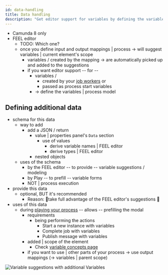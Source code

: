 ```yaml
---
id: data-handling
title: Data handling
description: "Get editor support for variables by defining the variables in the process model."
---
```


* <span class="badge badge--cloud">Camunda 8 only</span>
* FEEL editor
  * TODO: Which one?
  * once you define input and output mappings | process -> will suggest variables | current element's scope
    * variables / created by the mapping -> are automatically picked up and added to the suggestions
    * if you want editor support -- for -- 
      * variables / 
        * created by your [job workers](../concepts/job-workers.md) or 
        * passed as process start variables
      * -> define the variables | process model

## Defining additional data

* schema for this data
  * way to add
    * add a JSON / return 
      * value | properties panel's `Data` section
        * use of values
          * derive variable names | FEEL editor 
          * derive types | FEEL editor
      * nested objects
  * uses of the schema
    * by the FEEL editor -- to provide -- variable suggestions / modeling
    * by Play -- to prefill -- variable forms
    * NOT | process execution
* provide this data
  * optional, BUT it's recommended
    * Reason: 🧠take full advantage of the FEEL editor's suggestions 🧠
* uses of this data
  * during [playing your process](/components/modeler/web-modeler/play-your-process.md) -- allows -- prefilling the modal
    * requirements
      * being performing the actions
        * Start a new instance with variables
        * Complete job with variables
        * Publish message with variables
    * added | scope of the element
      * Check [variable concepts page](../concepts/variables.md) 
    * if you want to use | other parts of your process -> use output mappings (-> variables | parent scope) 

![Variable suggestions with additional Variables](img/data-handling-example-json.png)

